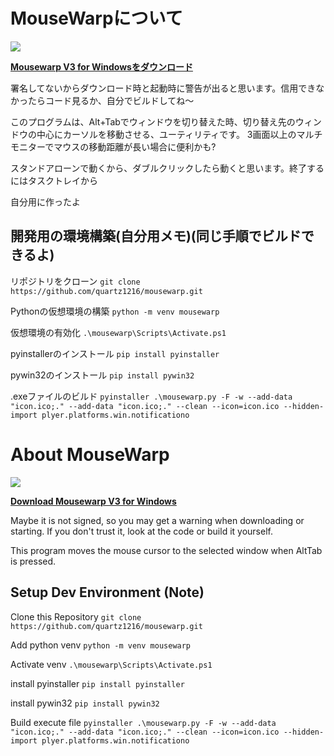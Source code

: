 # MouseWarpについて
![](icon.ico)

[**Mousewarp V3 for Windowsをダウンロード**](https://github.com/quartz1216/mousewarp/releases/download/V3/mousewarp.exe) 

署名してないからダウンロード時と起動時に警告が出ると思います。信用できなかったらコード見るか、自分でビルドしてね～


このプログラムは、Alt+Tabでウィンドウを切り替えた時、切り替え先のウィンドウの中心にカーソルを移動させる、ユーティリティです。
3画面以上のマルチモニターでマウスの移動距離が長い場合に便利かも?

スタンドアローンで動くから、ダブルクリックしたら動くと思います。終了するにはタスクトレイから

自分用に作ったよ

## 開発用の環境構築(自分用メモ)(同じ手順でビルドできるよ)

リポジトリをクローン
`git clone https://github.com/quartz1216/mousewarp.git`

Pythonの仮想環境の構築
`python -m venv mousewarp`

仮想環境の有効化
`.\mousewarp\Scripts\Activate.ps1`

pyinstallerのインストール
`pip install pyinstaller`

pywin32のインストール
`pip install pywin32`

.exeファイルのビルド
`pyinstaller .\mousewarp.py -F -w --add-data "icon.ico;." --add-data "icon.ico;." --clean --icon=icon.ico --hidden-import plyer.platforms.win.notificationo`


# About MouseWarp
![](icon.ico)

[**Download Mousewarp V3 for Windows**](https://github.com/quartz1216/mousewarp/releases/download/V3/mousewarp.exe) 

Maybe it is not signed, so you may get a warning when downloading or starting. If you don't trust it, look at the code or build it yourself.


This program moves the mouse cursor to the selected window when AltTab is pressed.


## Setup Dev Environment (Note)

Clone this Repository
`git clone https://github.com/quartz1216/mousewarp.git`

Add python venv
`python -m venv mousewarp`

Activate venv
`.\mousewarp\Scripts\Activate.ps1`

install pyinstaller
`pip install pyinstaller`

install pywin32 
`pip install pywin32`

Build execute file
`pyinstaller .\mousewarp.py -F -w --add-data "icon.ico;." --add-data "icon.ico;." --clean --icon=icon.ico --hidden-import plyer.platforms.win.notificationo`
